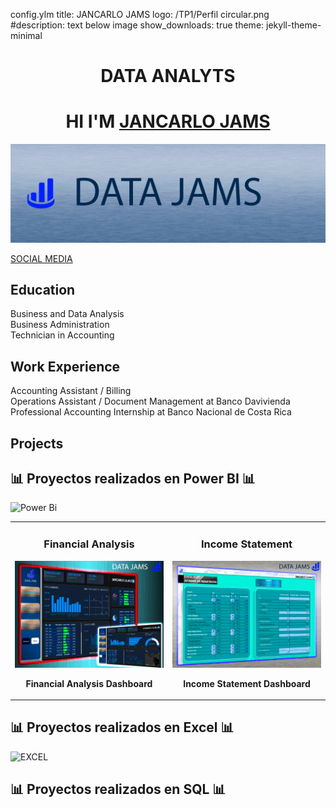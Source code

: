 config.ylm
title:   JANCARLO JAMS
logo: /TP1/Perfil circular.png
#description: text below image
show_downloads: true
theme: jekyll-theme-minimal

<div align="center">
<h1 align="center">DATA ANALYTS</h1>
<h1 align="center">HI I'M <a href="https://beacons.ai/data_jams">JANCARLO JAMS</a> </h1>
</div>
<img src="TP1/Banner 3.png">

[SOCIAL MEDIA](https://beacons.ai/data_jams)

## Education
Business and Data Analysis                                                                                                                                                   
Business Administration                                                                                                                                                      
Technician in Accounting                                                                                                                                                     

## Work Experience
Accounting Assistant / Billing                                                                                                                                                                                                
Operations Assistant / Document Management at Banco Davivienda                                                                                                                                                                
Professional Accounting Internship at Banco Nacional de Costa Rica                                                                                                                                                            

## Projects


## 📊 **Proyectos realizados en Power BI** 📊
![Power Bi](https://img.shields.io/badge/power_bi-F2C811?style=for-the-badge&logo=powerbi&logoColor=black)

<table>
<tr>
<td width="50%">
<h3 align="center">Financial Analysis</h3>
<div align="center">
<a href="https://app.powerbi.com/view?r=eyJrIjoiYWQ2YzJkNjEtZjJkNS00YjBlLTliODItMjQwY2Y0NDZjMjk3IiwidCI6ImRmODY3OWNkLWE4MGUtNDVkOC05OWFjLWM4M2VkN2ZmOTVhMCJ9" target="_blank"><img src="TP1/Miaturas/04 - Miniatura Finaciero enfocado en ingresos y gastos.png" width="240" height="171" alt="POWER BI"></a>

<strong>Financial Analysis Dashboard<strong>
                                                                                      
</td>

<td width="50%">
<h3 align="center">Income Statement</h3>
<div align="center">                                       
<a href="https://app.powerbi.com/view?r=eyJrIjoiZmU5NzMzY2EtMGRjZi00Mjg3LWEzZmUtMDc0ZTM5Mjg2Zjk1IiwidCI6ImRmODY3OWNkLWE4MGUtNDVkOC05OWFjLWM4M2VkN2ZmOTVhMCJ9" target="_blank"><img src="TP1/Miaturas/03 - Miniatura Income statement.png" width="240" height="171" alt="POWER BI"></a>

<strong>Income Statement Dashboard<strong>
</div>                                                             
</table>                                                                                 


## 📊 **Proyectos realizados en Excel** 📊
![EXCEL](https://img.shields.io/badge/Microsoft_Excel-217346?style=for-the-badge&logo=microsoft-excel&logoColor=white)

## 📊 **Proyectos realizados en SQL** 📊
